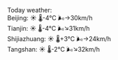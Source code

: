 Today weather:  
Beijing: ☀️   🌡️-4°C 🌬️→30km/h  
Tianjin: ☀️   🌡️-4°C 🌬️↘31km/h  
Shijiazhuang: ☀️   🌡️+3°C 🌬️→24km/h  
Tangshan: ☀️   🌡️-2°C 🌬️↘32km/h  
